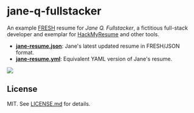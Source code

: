 jane-q-fullstacker
==================
An example [FRESH][f] resume for *Jane Q. Fullstacker*, a fictitious full-stack
developer and exemplar for [HackMyResume][hmr] and other tools.

- [**jane-resume.json**][r]: Jane's latest updated resume in FRESH/JSON format.
- [**jane-resume.yml**][y]: Equivalent YAML version of Jane's resume.

![][pic]

## License

MIT. See [LICENSE.md][lic] for details.

[f]: https://github.com/fresh-standard/fresh-resume-schema
[hmr]: https://github.com/hacksalot/hackmyresume
[r]: https://github.com/fluentdesk/jane-q-fullstacker/blob/master/resume/jane-resume.json
[y]: https://github.com/fluentdesk/jane-q-fullstacker/blob/master/resume/jane-resume.yml
[pic]: resume/jane.png
[lic]: LICENSE.md
